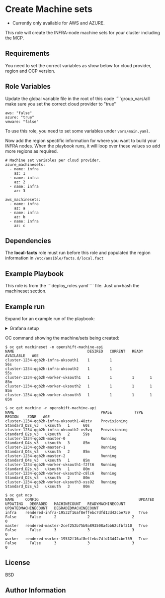 Create Machine sets
=========

  * Currently only available for AWS and AZURE.

This role will create the INFRA-node machine sets for your cluster including the MCP.

Requirements
------------

You need to set the correct variables as show below for cloud provider, region and OCP version.

Role Variables
--------------

Update the global variable file in the root of this code ````group_vars/all
make sure you set the correct cloud provider to "true"

````
aws: "false"
azure: "true"
vmware: "false"
````

To use this role, you need to set some variables under ````vars/main.yaml````.

Now add the region spectific information for where you want to build your INFRA nodes. When the playbook runs, it will loop over these values so add more regions as required.
````
# Machine set variables per cloud provider.
azure_machinesets:
  - name: infra
    az: 1
  - name: infra
    az: 2
  - name: infra
    az: 3

aws_machinesets:
  - name: infra
    az: a
  - name: infra
    az: b
  - name: infra
    az: c
````

Dependencies
------------

The **local-facts** role must run before this role and populated the region information in ````/etc/ansible/facts.d/local.fact````

Example Playbook
----------------

This role is from the ```deploy_roles.yaml```` file. Just un=hash the machineset section.

Example run
-----------

Expand for an example run of the playbook:

<details>
 <summary>Grafana setup</summary>
  <p>

````
$ ansible-playbook deploy_roles.yaml
[WARNING]: provided hosts list is empty, only localhost is available. Note that the implicit localhost does not match 'all'

PLAY [Setup local Facts] ************************************************************************************************************************************
[WARNING]: While constructing a mapping from /home/centos/openshift-day2/group_vars/all, line 3, column 1, found a duplicate dict key (kubeconfig). Using
last defined value only.

TASK [Gathering Facts] **************************************************************************************************************************************
ok: [localhost]

TASK [local-facts : Create custom fact directory] ***********************************************************************************************************
ok: [localhost]

TASK [local-facts : Insert custom fact file] ****************************************************************************************************************
changed: [localhost]

TASK [local-facts : Insert custom fact script] **************************************************************************************************************
ok: [localhost]

TASK [local-facts : add Instance facts] *********************************************************************************************************************
changed: [localhost]

TASK [local-facts : local facts] ****************************************************************************************************************************
ok: [localhost] => {
    "ansible_local": {
        "local": {
            "localfacts": {
                "ami_id": "",
                "clusternumber": "qgb2h",
                "full_cluster_name": "cluster-1234-qgb2h",
                "kubeconfig": "/home/centos/cluster-build/auth/kubeconfig",
                "region": "uksouth",
                "region_av_zone": "",
                "region_zone": ""
            }
        }
    }
}

TASK [local-facts : reload facts] ***************************************************************************************************************************
ok: [localhost]

PLAY [run OCP roles] ****************************************************************************************************************************************

TASK [Gathering Facts] **************************************************************************************************************************************
ok: [localhost]

TASK [machinesets : Create cluster build DIR] ***************************************************************************************************************
ok: [localhost]

TASK [machinesets : Create AZURE build config] **************************************************************************************************************
changed: [localhost] => (item={u'zoneaz': 1, u'name': u'infra', u'zone': 1})
changed: [localhost] => (item={u'zoneaz': 2, u'name': u'infra', u'zone': 2})

TASK [machinesets : Create AZURE machineset] ****************************************************************************************************************
changed: [localhost] => (item={u'zoneaz': 1, u'name': u'infra', u'zone': 1})
changed: [localhost] => (item={u'zoneaz': 2, u'name': u'infra', u'zone': 2})

TASK [machinesets : Create AWS build config] ****************************************************************************************************************
skipping: [localhost] => (item={u'zoneaz': u'2a', u'az': u'a', u'name': u'infra', u'zone': 2})
skipping: [localhost] => (item={u'zoneaz': u'2b', u'az': u'b', u'name': u'infra', u'zone': 2})

TASK [machinesets : Create a Deployment by reading the definition from a local file] ************************************************************************
skipping: [localhost] => (item={u'zoneaz': u'2a', u'az': u'a', u'name': u'infra', u'zone': 2})
skipping: [localhost] => (item={u'zoneaz': u'2b', u'az': u'b', u'name': u'infra', u'zone': 2})

PLAY RECAP **************************************************************************************************************************************************
localhost                  : ok=11   changed=4    unreachable=0    failed=0    skipped=2    rescued=0    ignored=0
````

</p></details>

OC command showing the machine/sets being created:

````
$ oc get machineset -n openshift-machine-api
NAME                                 DESIRED   CURRENT   READY   AVAILABLE   AGE
cluster-1234-qgb2h-infra-uksouth1    1         1                             56s
cluster-1234-qgb2h-infra-uksouth2    1         1                             55s
cluster-1234-qgb2h-worker-uksouth1   1         1         1       1           85m
cluster-1234-qgb2h-worker-uksouth2   1         1         1       1           85m
cluster-1234-qgb2h-worker-uksouth3   1         1         1       1           85m

$ oc get machine -n openshift-machine-api
NAME                                       PHASE          TYPE              REGION    ZONE   AGE
cluster-1234-qgb2h-infra-uksouth1-48ztv    Provisioning   Standard_D2s_v3   uksouth   1      60s
cluster-1234-qgb2h-infra-uksouth2-vs5vq    Provisioning   Standard_D2s_v3   uksouth   2      59s
cluster-1234-qgb2h-master-0                Running        Standard_D4s_v3   uksouth   3      85m
cluster-1234-qgb2h-master-1                Running        Standard_D4s_v3   uksouth   2      85m
cluster-1234-qgb2h-master-2                Running        Standard_D4s_v3   uksouth   1      85m
cluster-1234-qgb2h-worker-uksouth1-f2ft6   Running        Standard_D2s_v3   uksouth   1      80m
cluster-1234-qgb2h-worker-uksouth2-c8lc6   Running        Standard_D2s_v3   uksouth   2      80m
cluster-1234-qgb2h-worker-uksouth3-xss92   Running        Standard_D2s_v3   uksouth   3      80m

$ oc get mcp
NAME     CONFIG                                             UPDATED   UPDATING   DEGRADED   MACHINECOUNT   READYMACHINECOUNT   UPDATEDMACHINECOUNT   DEGRADEDMACHINECOUNT
infra    rendered-infra-19532f16af8effebc7dfd13d42cbe759    True      False      False      2              2                   2                     0
master   rendered-master-2cef252b75b9a893508a4bb62cfbf310   True      False      False      3              3                   3                     0
worker   rendered-worker-19532f16af8effebc7dfd13d42cbe759   True      False      False      3              3                   3                     0

````


License
-------

BSD

Author Information
------------------


